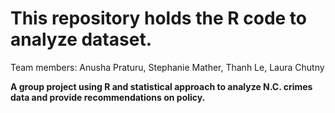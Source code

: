 # This repository holds the R code to analyze dataset.

Team members:  Anusha Praturu, Stephanie Mather, Thanh Le, Laura Chutny

**A group project using R and statistical approach to analyze N.C. crimes data and provide recommendations on policy.**
